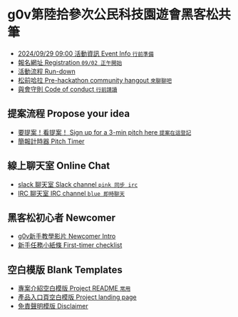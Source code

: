# g0v第陸拾參次公民科技園遊會黑客松共筆
- [2024/09/29 09:00 活動資訊 Event Info `行前準備`](https://g0v.hackmd.io/@jothon/HJmFmRKjA)
- [報名網址 Registration `09/02 正午開始`](http://g0v-jothon.kktix.cc/events/g0v-hackath63n)
- [活動流程 Run-down](https://g0v.hackmd.io/@jothon/ry3D4p5j0)
- [松前哈拉 Pre-hackathon community hangout `來聊聊吧`](https://g0v.hackmd.io/@jothon/g0v-Community-Hangout)
- [與會守則 Code of conduct `行前請讀`](https://g0v.hackmd.io/s/COC)

提案流程 Propose your idea
---
- [要提案！看提案！ Sign up for a 3-min pitch here `提案在這登記`](https://docs.google.com/spreadsheets/d/1bd8QgmZK5TN4wQNreDuuPBv0mjzIDYha0ZwnNuXcyjI)
- [簡報計時器 Pitch Timer](https://g0v.hackmd.io/@jothon/rym3Kgb3d)

線上聊天室 Online Chat 
---
- [slack 聊天室 Slack channel `pink 同步 irc`](http://join.g0v.tw )
- [IRC 聊天室 IRC channel `blue 即時聊天`](https://kiwiirc.com/client/irc.freenode.net/#g0v.tw)

黑客松初心者 Newcomer
---
- [g0v新手教學影片 Newcomer Intro](https://g0v.hackmd.io/@jothon/rJrowlWn_)
- [新手任務小紙條 First-timer checklist](https://g0v.hackmd.io/@jothon/ryDSnNiYO)

空白模版 Blank Templates
---
- [專案介紹空白模版 Project README `常用`]( https://g0v.hackpad.tw/Project-Readme-aCZGg48I5pX)
- [產品入口頁空白模版 Project landing page](https://g0v.github.io/grants-landing-template/)
- [免責聲明模版 Disclaimer]( https://g0v.hackpad.tw/dwimzocKjEL)
